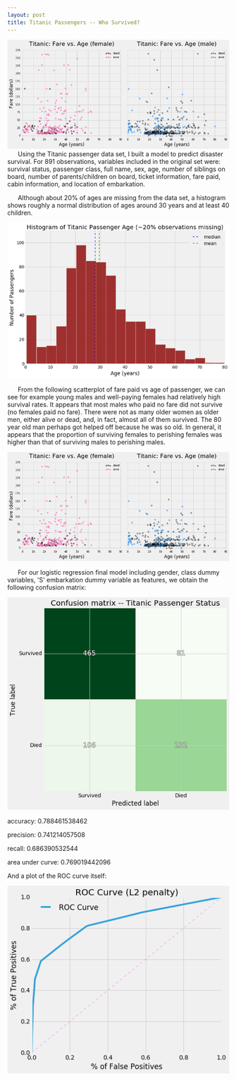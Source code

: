 ```yaml
---
layout: post
title: Titanic Passengers -- Who Survived?
---
```

![scatter](../images/titanicfarevage.png)
&nbsp;&nbsp;&nbsp;&nbsp;&nbsp;&nbsp;Using the Titanic passenger data set, I built a model to predict disaster survival.  For 891 observations, variables included in the original set were: survival status, passenger class, full name, sex, age, number of siblings on board, number of parents/children on board, ticket information, fare paid, cabin information, and location of embarkation.

&nbsp;&nbsp;&nbsp;&nbsp;&nbsp;&nbsp;Although about 20% of ages are missing from the data set, a histogram shows roughly a normal distribution of ages around 30 years and at least 40 children.

![histo](../images/titanicagehisto.png)

&nbsp;&nbsp;&nbsp;&nbsp;&nbsp;&nbsp;From the following scatterplot of fare paid vs age of passenger, we can see for example young males and well-paying females had relatively high survival rates. It appears that most males who paid no fare did not survive (no females paid no fare).  There were not as many older women as older men, either alive or dead, and, in fact, almost all of them survived. The 80 year old man perhaps got helped off because he was so old. In general, it appears that the proportion of surviving females to perishing females was higher than that of surviving males to perishing males.

![scatter](../images/titanicfarevage.png)

&nbsp;&nbsp;&nbsp;&nbsp;&nbsp;&nbsp;For our logistic regression final model including gender, class dummy variables, 'S' embarkation dummy variable as features, we obtain the following confusion matrix:

![cm](../images/titaniccm.png)

accuracy: 0.788461538462

precision: 0.741214057508

recall: 0.686390532544

area under curve: 0.769019442096

And a plot of the ROC curve itself:


![ROC](../images/titanicROC.png)
